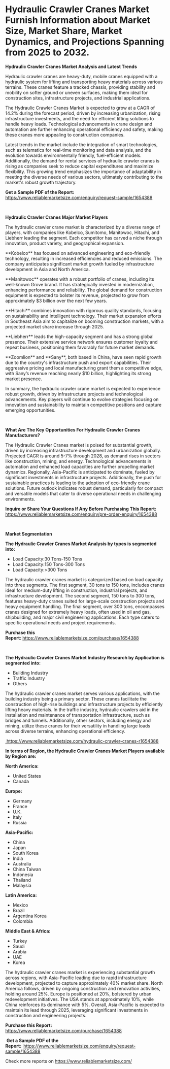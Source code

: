 <p><h1>Hydraulic Crawler Cranes Market Furnish Information about Market Size, Market Share, Market Dynamics, and Projections Spanning from 2025 to 2032.</h1></p><p><strong>Hydraulic Crawler Cranes Market Analysis and Latest Trends</strong></p>
<p><p>Hydraulic crawler cranes are heavy-duty, mobile cranes equipped with a hydraulic system for lifting and transporting heavy materials across various terrains. These cranes feature a tracked chassis, providing stability and mobility on softer ground or uneven surfaces, making them ideal for construction sites, infrastructure projects, and industrial applications.</p><p>The Hydraulic Crawler Cranes Market is expected to grow at a CAGR of 14.2% during the forecast period, driven by increasing urbanization, rising infrastructure investments, and the need for efficient lifting solutions to handle heavy loads. Technological advancements in crane design and automation are further enhancing operational efficiency and safety, making these cranes more appealing to construction companies.</p><p>Latest trends in the market include the integration of smart technologies, such as telematics for real-time monitoring and data analysis, and the evolution towards environmentally friendly, fuel-efficient models. Additionally, the demand for rental services of hydraulic crawler cranes is rising as companies seek to reduce capital expenditures and maximize flexibility. This growing trend emphasizes the importance of adaptability in meeting the diverse needs of various sectors, ultimately contributing to the market's robust growth trajectory.</p></p>
<p><strong>Get a Sample PDF of the Report:&nbsp;</strong> <a href="https://www.reliablemarketsize.com/enquiry/request-sample/1654388?utm_campaign=2180&utm_medium=2&utm_source=Github&utm_content=ia&utm_term=23022025&utm_id=hydraulic-crawler-cranes">https://www.reliablemarketsize.com/enquiry/request-sample/1654388</a></p>
<p>&nbsp;</p>
<p><strong>Hydraulic Crawler Cranes Major Market Players</strong></p>
<p><p>The hydraulic crawler crane market is characterized by a diverse range of players, with companies like Kobelco, Sumitomo, Manitowoc, Hitachi, and Liebherr leading the segment. Each competitor has carved a niche through innovation, product variety, and geographical expansion.</p><p>**Kobelco** has focused on advanced engineering and eco-friendly technology, resulting in increased efficiencies and reduced emissions. The company anticipates significant market growth fueled by infrastructure development in Asia and North America.</p><p>**Manitowoc** operates with a robust portfolio of cranes, including its well-known Grove brand. It has strategically invested in modernization, enhancing performance and reliability. The global demand for construction equipment is expected to bolster its revenue, projected to grow from approximately $3 billion over the next few years.</p><p>**Hitachi** combines innovation with rigorous quality standards, focusing on sustainability and intelligent technology. Their market expansion efforts in Southeast Asia aim to capitalize on booming construction markets, with a projected market share increase through 2025.</p><p>**Liebherr** leads the high-capacity segment and has a strong global presence. Their extensive service network ensures customer loyalty and repeat business, positioning them favorably for future market demands.</p><p>**Zoomlion** and **Sany**, both based in China, have seen rapid growth due to the country's infrastructure push and export capabilities. Their aggressive pricing and local manufacturing grant them a competitive edge, with Sany’s revenue reaching nearly $10 billion, highlighting its strong market presence.</p><p>In summary, the hydraulic crawler crane market is expected to experience robust growth, driven by infrastructure projects and technological advancements. Key players will continue to evolve strategies focusing on innovation and sustainability to maintain competitive positions and capture emerging opportunities.</p></p>
<p>&nbsp;</p>
<p><strong>What Are The Key Opportunities For Hydraulic Crawler Cranes Manufacturers?</strong></p>
<p><p>The Hydraulic Crawler Cranes market is poised for substantial growth, driven by increasing infrastructure development and urbanization globally. Projected CAGR is around 5-7% through 2028, as demand rises in sectors like construction, mining, and energy. Technological advancements in automation and enhanced load capacities are further propelling market dynamics. Regionally, Asia-Pacific is anticipated to dominate, fueled by significant investments in infrastructure projects. Additionally, the push for sustainable practices is leading to the adoption of eco-friendly crane solutions. Future outlook indicates robust demand, particularly for compact and versatile models that cater to diverse operational needs in challenging environments.</p></p>
<p><strong>Inquire or Share Your Questions If Any Before Purchasing This Report:</strong> <a href="https://www.reliablemarketsize.com/enquiry/pre-order-enquiry/1654388?utm_campaign=2180&utm_medium=2&utm_source=Github&utm_content=ia&utm_term=23022025&utm_id=hydraulic-crawler-cranes">https://www.reliablemarketsize.com/enquiry/pre-order-enquiry/1654388</a></p>
<p>&nbsp;</p>
<p><strong>Market Segmentation</strong></p>
<p><strong>The Hydraulic Crawler Cranes Market Analysis by types is segmented into:</strong></p>
<p><ul><li>Load Capacity:30 Tons-150 Tons</li><li>Load Capacity:150 Tons-300 Tons</li><li>Load Capacity:>300 Tons</li></ul></p>
<p><p>The hydraulic crawler cranes market is categorized based on load capacity into three segments. The first segment, 30 tons to 150 tons, includes cranes ideal for medium-duty lifting in construction, industrial projects, and infrastructure development. The second segment, 150 tons to 300 tons, features heavy-duty cranes suited for large-scale construction projects and heavy equipment handling. The final segment, over 300 tons, encompasses cranes designed for extremely heavy loads, often used in oil and gas, shipbuilding, and major civil engineering applications. Each type caters to specific operational needs and project requirements.</p></p>
<p><strong>Purchase this Report:&nbsp;</strong><a href="https://www.reliablemarketsize.com/purchase/1654388?utm_campaign=2180&utm_medium=2&utm_source=Github&utm_content=ia&utm_term=23022025&utm_id=hydraulic-crawler-cranes">https://www.reliablemarketsize.com/purchase/1654388</a></p>
<p>&nbsp;</p>
<p><strong>The Hydraulic Crawler Cranes Market Industry Research by Application is segmented into:</strong></p>
<p><ul><li>Building Industry</li><li>Traffic Industry</li><li>Others</li></ul></p>
<p><p>The hydraulic crawler cranes market serves various applications, with the building industry being a primary sector. These cranes facilitate the construction of high-rise buildings and infrastructure projects by efficiently lifting heavy materials. In the traffic industry, hydraulic crawlers aid in the installation and maintenance of transportation infrastructure, such as bridges and tunnels. Additionally, other sectors, including energy and mining, utilize these cranes for their versatility in handling large loads across diverse terrains, enhancing operational efficiency.</p></p>
<p><a href="https://www.reliablemarketsize.com/hydraulic-crawler-cranes-r1654388?utm_campaign=2180&utm_medium=2&utm_source=Github&utm_content=ia&utm_term=23022025&utm_id=hydraulic-crawler-cranes">&nbsp;https://www.reliablemarketsize.com/hydraulic-crawler-cranes-r1654388</a></p>
<p><strong>In terms of Region, the Hydraulic Crawler Cranes Market Players available by Region are:</strong></p>
<p>
    <p> <strong> North America: </strong>
        <ul>
            <li>United States</li>
            <li>Canada</li>
        </ul>
        </p> 
    <p> <strong> Europe: </strong>
        <ul>
            <li>Germany</li>
            <li>France</li>
            <li>U.K.</li>
            <li>Italy</li>
            <li>Russia</li>
        </ul>
        </p> 
    <p> <strong> Asia-Pacific: </strong>
        <ul>
            <li>China</li>
            <li>Japan</li>
            <li>South Korea</li>
            <li>India</li>
            <li>Australia</li>
            <li>China Taiwan</li>
            <li>Indonesia</li>
            <li>Thailand</li>
            <li>Malaysia</li>
        </ul>
        </p> 
    <p> <strong> Latin America: </strong>
        <ul>
            <li>Mexico</li>
            <li>Brazil</li>
            <li>Argentina Korea</li>
            <li>Colombia</li>
        </ul>
        </p> 
    <p> <strong> Middle East & Africa: </strong>
        <ul>
            <li>Turkey</li>
            <li>Saudi</li>
            <li>Arabia</li>
            <li>UAE</li>
            <li>Korea</li>
        </ul>
    </p>
    </p>
<p><p>The hydraulic crawler cranes market is experiencing substantial growth across regions, with Asia-Pacific leading due to rapid infrastructure development, projected to capture approximately 40% market share. North America follows, driven by ongoing construction and renovation activities, holding around 25%. Europe is positioned at 20%, bolstered by urban redevelopment initiatives. The USA stands at approximately 10%, while China reinforces its dominance with 5%. Overall, Asia-Pacific is expected to maintain its lead through 2025, leveraging significant investments in construction and engineering projects.</p></p>
<p><strong>Purchase this Report: </strong><a href="https://www.reliablemarketsize.com/purchase/1654388?utm_campaign=2180&utm_medium=2&utm_source=Github&utm_content=ia&utm_term=23022025&utm_id=hydraulic-crawler-cranes">https://www.reliablemarketsize.com/purchase/1654388</a></p>
<p>&nbsp;<strong>Get a Sample PDF of the Report:&nbsp;&nbsp;</strong><a href="https://www.reliablemarketsize.com/enquiry/request-sample/1654388?utm_campaign=2180&utm_medium=2&utm_source=Github&utm_content=ia&utm_term=23022025&utm_id=hydraulic-crawler-cranes">https://www.reliablemarketsize.com/enquiry/request-sample/1654388</a></p>
<p><strong></strong></p>
<p>Check more reports on <a href="https://www.reliablemarketsize.com/?utm_campaign=2180&utm_medium=2&utm_source=Github&utm_content=ia&utm_term=23022025&utm_id=hydraulic-crawler-cranes">https://www.reliablemarketsize.com/</a></p>